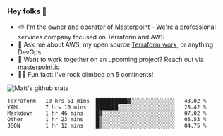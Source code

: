 

### Hey folks 👋

- ⛅️ I'm the owner and operator of [Masterpoint](https://masterpoint.io) - We're a professional services company focused on Terraform and AWS
- 💬 Ask me about AWS, my open source [Terraform work](https://github.com/masterpointio?q=terraform&type=&language=hcl), or anything DevOps
- 🔨 Want to work together on an upcoming project? Reach out via [masterpoint.io](https://masterpoint.io)
- 🧗‍♂️ Fun fact: I've rock climbed on 5 continents! 


![Matt's github stats](https://github-readme-stats.vercel.app/api?username=Gowiem&count_private=true&theme=cobalt&show_icons=true)

<!--START_SECTION:waka-->
```text
Terraform   10 hrs 51 mins  ██████████▓░░░░░░░░░░░░░░   43.02 % 
YAML        7 hrs 10 mins   ███████░░░░░░░░░░░░░░░░░░   28.42 % 
Markdown    1 hr 46 mins    █▓░░░░░░░░░░░░░░░░░░░░░░░   07.02 % 
Other       1 hr 23 mins    █▒░░░░░░░░░░░░░░░░░░░░░░░   05.53 % 
JSON        1 hr 12 mins    █▒░░░░░░░░░░░░░░░░░░░░░░░   04.75 % 
```
<!--END_SECTION:waka-->

